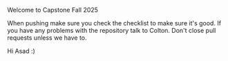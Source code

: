 Welcome to Capstone Fall 2025

When pushing make sure you check the checklist to make sure it's good. 
If you have any problems with the repository talk to Colton.
Don't close pull requests unless we have to.

Hi Asad :)
